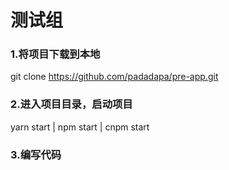 # **测试组**

### 1.将项目下载到本地

git clone https://github.com/padadapa/pre-app.git

### 2.进入项目目录，启动项目

yarn start | npm start | cnpm start

### 3.编写代码

